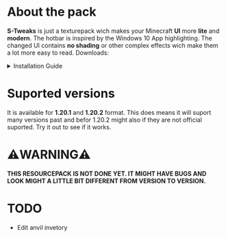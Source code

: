 # About the pack
**S-Tweaks** is just a texturepack wich makes your Minecraft **UI** more **lite** and **modern**. The hotbar is inspired by the Windows 10 App highlighting. The changed UI contains **no shading** or other complex effects wich make them a lot more easy to read.
Downloads:<body id="downloads"></body>

<details>
  <summary>Installation Guide</summary>
  <ol>
    <li>Download the Pack over the Version section in the Version you want to play with. If you cant find your version try a similar version out. For more information look below the Suported versions heading.</li>
    <li>Now start Minecraft in the version of your texturepack. When you are using a custom client like Lunar or Badlion the installation might work a little bit different. Then you should read the documentation of the client about this.</li>
    <li>Now you have to click on Options and then on Ressourcepacks.</li>
    <li>Now you need to click on the left button called Open Pack Folder.</li>
    <li>Then your file Browser will open ans you now have to put the ressorcepack from the folder were you saved them in step 1. This can work different from Operaiting System to Operaiting System. In my case on Windows 11 you can simply drag and drop the files or copy and paste them. On Linux and Mac it might will work similar.</li>
    <li>Now you simply go back to Minecraft and click on the ▶️ button on the now appeared ressourcepack under the Available section. When there a message like "This pack was not made for this version." appears simply ignore them and click on Yes.</li>
    <li>Now click on done and be happy with your new Ressourcepack☺.</li>
  </ol>
</details>

# Suported versions
It is available for **1.20.1** and **1.20.2** format. This does means it will suport many versions past and befor 1.20.2 might also if they are not official suported. Try it out to see if it works.

# **⚠️WARNING⚠️**
**THIS RESOURCEPACK IS NOT DONE YET. IT MIGHT HAVE BUGS AND LOOK MIGHT A LITTLE BIT DIFFERENT FROM VERSION TO VERSION.**

# TODO
+ Edit anvil invetory

<script>
var xmlHttp = new XMLHttpRequest();
    xmlHttp.open( "GET", https://api.modrinth.com/v2/project/s-tweaks, false );
    xmlHttp.send( null );
document.getElementById("downloads").innerHTML = xmlHttp.responseText;
</script>
